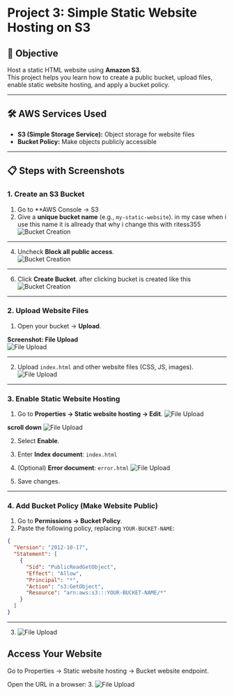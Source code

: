 # Project 3: Simple Static Website Hosting on S3

## 🎯 Objective
Host a static HTML website using **Amazon S3**.  
This project helps you learn how to create a public bucket, upload files, enable static website hosting, and apply a bucket policy.

---

## 🛠️ AWS Services Used
- **S3 (Simple Storage Service):** Object storage for website files  
- **Bucket Policy:** Make objects publicly accessible  

---

## 📋 Steps with Screenshots

### 1. Create an S3 Bucket
1. Go to **AWS Console → S3
2. Give a **unique bucket name** (e.g., `my-static-website`). in my case when i use this name it is allready that why i change this with ritess355
  ![Bucket Creation](images/name.png)

---

4. Uncheck **Block all public access**.  
  ![Bucket Creation](images/ack.png)

---

6.  Click **Create Bucket**.
   after clicking bucket is created like this
  ![Bucket Creation](images/d.png)

---

### 2. Upload Website Files
1. Open your bucket → **Upload**.  

**Screenshot: File Upload**  
![File Upload](images/up.png)

---

2. Upload `index.html` and other website files (CSS, JS, images).  
![File Upload](images/oplod.png)


---

### 3. Enable Static Website Hosting
1. Go to **Properties → Static website hosting → Edit**.
![File Upload](images/property.png)

**scroll down**
   ![File Upload](images/edit.png)

2. Select **Enable**.  
3. Enter **Index document**: `index.html`  
4. (Optional) **Error document**: `error.html`
 ![File Upload](images/index.png)

6. Save changes.  

---

### 4. Add Bucket Policy (Make Website Public)
1. Go to **Permissions → Bucket Policy**.  
2. Paste the following policy, replacing `YOUR-BUCKET-NAME`:

```json
{
  "Version": "2012-10-17",
  "Statement": [
    {
      "Sid": "PublicReadGetObject",
      "Effect": "Allow",
      "Principal": "*",
      "Action": "s3:GetObject",
      "Resource": "arn:aws:s3:::YOUR-BUCKET-NAME/*"
    }
  ]
}
```
---

3. ![File Upload](images/policy.png)




## Access Your Website

 Go to Properties → Static website hosting → Bucket website endpoint.

 Open the URL in a browser:
3. ![File Upload](images/link.png)

 


